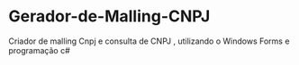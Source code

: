 # Gerador-de-Malling-CNPJ
Criador de malling Cnpj  e consulta de CNPJ , utilizando o Windows Forms e programação c#
